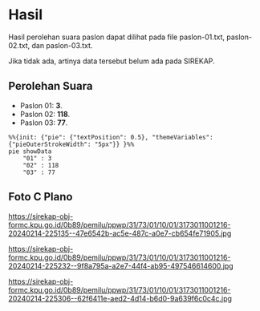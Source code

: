 # Hasil

Hasil perolehan suara paslon dapat dilihat pada file paslon-01.txt, paslon-02.txt, dan paslon-03.txt.

Jika tidak ada, artinya data tersebut belum ada pada SIREKAP.

## Perolehan Suara

 * Paslon 01: **3**.
 * Paslon 02: **118**.
 * Paslon 03: **77**.

```mermaid
%%{init: {"pie": {"textPosition": 0.5}, "themeVariables": {"pieOuterStrokeWidth": "5px"}} }%%
pie showData
    "01" : 3
    "02" : 118
    "03" : 77
```
## Foto C Plano

https://sirekap-obj-formc.kpu.go.id/0b89/pemilu/ppwp/31/73/01/10/01/3173011001216-20240214-225135--47e6542b-ac5e-487c-a0e7-cb654fe71905.jpg

https://sirekap-obj-formc.kpu.go.id/0b89/pemilu/ppwp/31/73/01/10/01/3173011001216-20240214-225232--9f8a795a-a2e7-44f4-ab95-497546614600.jpg

https://sirekap-obj-formc.kpu.go.id/0b89/pemilu/ppwp/31/73/01/10/01/3173011001216-20240214-225306--62f6411e-aed2-4d14-b6d0-9a639f6c0c4c.jpg
